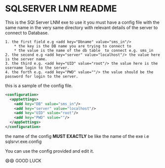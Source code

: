 # SQLSERVER LNM README

This is the SQl Server LNM exe to use it you must have a config file with the same name in the very same directory with relevant details of the server to connect to Database.


    1. the first field e.g <add key="Dbname" value="sms_in"/>
        * the key is the DB name you are trying to connect to 
        * the value is the name of the db table  to connect e.g. sms_in 
    2. the second e.g <add key="server" value="localhost"/> the value here is the server name.
    3. the third e.g. <add key="UID" value="root"/> the value here is the username login to the server.
    4. the forth e.g. <add key="PWD" value=""/> the value should be the password for login to the server.

this is a sample of the config file.

``` XML
<configuration>
  <appSettings>
    <add key="DB" value="sms_in"/>
    <add key="server" value="localhost"/>
    <add key="UID" value="root"/>
    <add key="PWD" value=""/>
  </appSettings>
</configuration> 
```

the name of the config **MUST EXACTLY** be like the name of the exe i.e sqlsrvr.exe.config 

You can use the config provided and edit it.

:smile::smile:
GOOD LUCK

